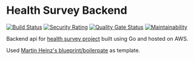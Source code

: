 # Health Survey Backend

[![Build Status](https://travis-ci.com/rjrobert/health-survey-backend.svg?branch=master)](https://travis-ci.com/rjrobert/health-survey-backend) [![Security Rating](https://sonarcloud.io/api/project_badges/measure?project=rjrobert_health-survey-backend&metric=security_rating)](https://sonarcloud.io/dashboard?id=rjrobert_health-survey-backend) [![Quality Gate Status](https://sonarcloud.io/api/project_badges/measure?project=rjrobert_health-survey-backend&metric=alert_status)](https://sonarcloud.io/dashboard?id=rjrobert_health-survey-backend) [![Maintainability](https://api.codeclimate.com/v1/badges/d947cf4ae57bbf3e9cfd/maintainability)](https://codeclimate.com/github/rjrobert/health-survey-backend/maintainability)

Backend api for [health survey project](https://github.com/rjrobert/health-survey) built using Go and hosted on AWS.

Used [Martin Heinz's blueprint/boilerpate](https://github.com/MartinHeinz/go-project-blueprint) as template.
